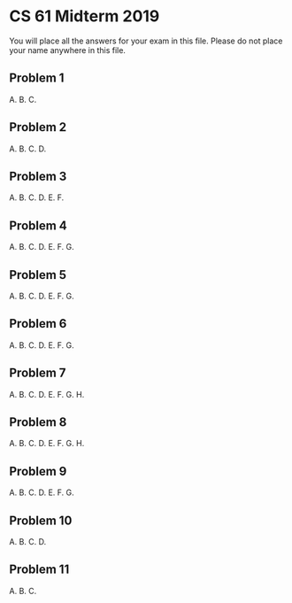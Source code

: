 CS 61 Midterm 2019
==================

You will place all the answers for your exam in this file.
Please do not place your name anywhere in this file.


Problem 1
---------
A.
B.
C.

Problem 2
---------
A.
B.
C.
D.

Problem 3
---------
A.
B.
C.
D.
E.
F.

Problem 4
---------
A.
B.
C.
D.
E.
F.
G.

Problem 5
---------
A.
B.
C.
D.
E.
F.
G.

Problem 6
---------
A.
B.
C.
D.
E.
F.
G.

Problem 7
---------
A.
B.
C.
D.
E.
F.
G.
H.

Problem 8
---------
A.
B.
C.
D.
E.
F.
G.
H.

Problem 9
---------
A.
B.
C.
D.
E.
F.
G.

Problem 10
----------
A.
B.
C.
D.

Problem 11
----------
A.
B.
C.

